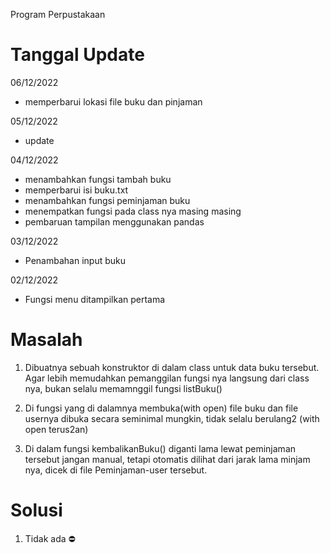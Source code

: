 Program Perpustakaan
# Tanggal Update 
06/12/2022
- memperbarui lokasi file buku dan pinjaman

05/12/2022
- update

04/12/2022
- menambahkan fungsi tambah buku
- memperbarui isi buku.txt
- menambahkan fungsi peminjaman buku
- menempatkan fungsi pada class nya masing masing
- pembaruan tampilan menggunakan pandas

03/12/2022
- Penambahan input buku

02/12/2022 
- Fungsi menu ditampilkan pertama

# Masalah

1. Dibuatnya sebuah konstruktor di dalam class untuk data buku tersebut. Agar lebih memudahkan pemanggilan fungsi nya langsung dari class nya, bukan selalu memamnggil fungsi listBuku() 

2. Di fungsi yang di dalamnya membuka(with open) file buku dan file usernya dibuka secara seminimal mungkin, tidak selalu berulang2 (with open terus2an)

3. Di dalam fungsi kembalikanBuku() diganti lama lewat peminjaman tersebut jangan manual, tetapi otomatis dilihat dari jarak lama minjam nya, dicek di file Peminjaman-user tersebut.  

# Solusi

1. Tidak ada ⛔